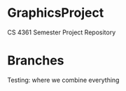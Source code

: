 # GraphicsProject
CS 4361 Semester Project Repository 

# Branches
Testing: where we combine everything 
